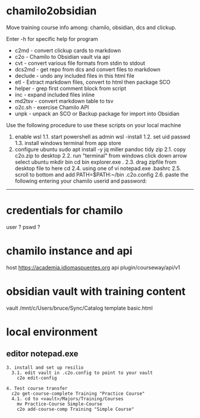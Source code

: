 # chamilo2obsidian

Move training course info among: chamilo, obsidian, dcs and clickup.

Enter <cmd> -h for specific help for program

- c2md - convert clickup cards to markdown
- c2o - Chamilo to Obsidian vault via api
- cvt  -  convert various file formats from stdin to stdout
- dcs2md - get repo from dcs and convert files to markdown
- declude  -  undo any included files in this html file
- etl - Extract markdown files, convert to html then package SCO
- helper - grep first comment block from script
- inc - expand included files inline
- md2tsv - convert markdown table to tsv
- o2c.sh - exercise Chamilo API
- unpk - unpack an SCO or Backup package for import into Obsidian

Use the following procedure to use these scripts on your local machine

  1. enable wsl
    1.1. start powershell as admin
      wsl -install
    1.2. set uid passwd
    1.3. install windows terminal 
      from app store
  2. configure ubuntu
    sudo apt install -y jq miller pandoc tidy zip
    2.1. copy c2o.zip to desktop
    2.2. run "terminal" from windows
      click down arrow select ubuntu
      mkdir bin
      cd bin
      explorer.exe .
    2.3. drag zipfile from desktop file to here
      cd
    2.4. using one of vi notepad.exe
      <editor> .bashrc
    2.5. scroll to bottom and add
      PATH=$PATH:~/bin
      <editor> .c2o.config
    2.6. paste the following entering your chamilo userid and password:
---
# credentials for chamilo
user  ?
pswd  ?
      
# chamilo instance and api
host  https://academia.idiomaspuentes.org
api   plugin/courseway/api/v1
          
# obsidian vault with training content
vault /mnt/c/Users/bruce/Sync/Catalog
template basic.html
     
# local environment
editor notepad.exe
---     
    3. install and set up resilio
      3.1. edit vault in .c2o.config to point to your vault
        c2o edit-config

    4. Test course transfer
      c2o get-course-complete Training "Practice Course"
      4.1. cd to <vault>/Majors/Training/Courses
        mv Practice-Course Simple-Course
        c2o add-course-comp Training "Simple Course"

